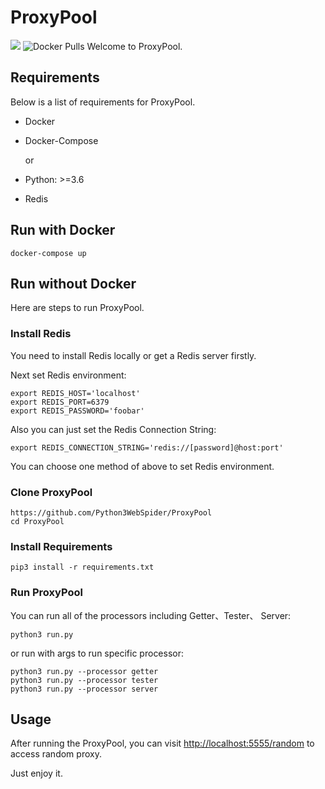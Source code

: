 # ProxyPool

![](https://img.shields.io/badge/python-3.6%2B-brightgreen)
![Docker Pulls](https://img.shields.io/docker/pulls/germey/proxypool)
Welcome to ProxyPool.

## Requirements

Below is a list of requirements for ProxyPool.

* Docker
* Docker-Compose

  or 

* Python: >=3.6
* Redis

## Run with Docker

```shell script
docker-compose up
```

## Run without Docker

Here are steps to run ProxyPool.

### Install Redis

You need to install Redis locally or get a Redis server firstly.

Next set Redis environment:

```shell script
export REDIS_HOST='localhost'
export REDIS_PORT=6379
export REDIS_PASSWORD='foobar'
```

Also you can just set the Redis Connection String:

```shell script
export REDIS_CONNECTION_STRING='redis://[password]@host:port'
```

You can choose one method of above to set Redis environment.

### Clone ProxyPool

```shell script
https://github.com/Python3WebSpider/ProxyPool
cd ProxyPool
```

### Install Requirements

```shell script
pip3 install -r requirements.txt
```

### Run ProxyPool

You can run all of the processors including Getter、Tester、
Server:

```shell script
python3 run.py
```

or run with args to run specific processor:

```shell script
python3 run.py --processor getter
python3 run.py --processor tester
python3 run.py --processor server
```

## Usage

After running the ProxyPool, you can visit 
[http://localhost:5555/random](http://localhost:5555/) to access random proxy.  

Just enjoy it.